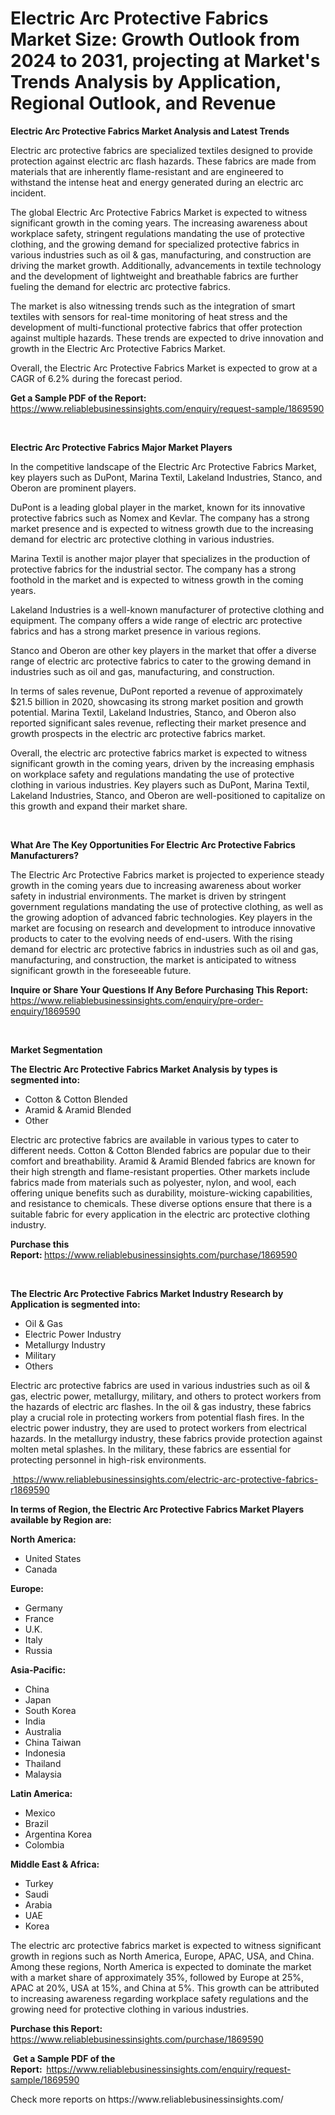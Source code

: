 <p><h1>Electric Arc Protective Fabrics Market Size: Growth Outlook from 2024 to 2031, projecting at Market's Trends Analysis by Application, Regional Outlook, and Revenue</h1></p><p><strong>Electric Arc Protective Fabrics Market Analysis and Latest Trends</strong></p>
<p><p>Electric arc protective fabrics are specialized textiles designed to provide protection against electric arc flash hazards. These fabrics are made from materials that are inherently flame-resistant and are engineered to withstand the intense heat and energy generated during an electric arc incident.</p><p>The global Electric Arc Protective Fabrics Market is expected to witness significant growth in the coming years. The increasing awareness about workplace safety, stringent regulations mandating the use of protective clothing, and the growing demand for specialized protective fabrics in various industries such as oil & gas, manufacturing, and construction are driving the market growth. Additionally, advancements in textile technology and the development of lightweight and breathable fabrics are further fueling the demand for electric arc protective fabrics.</p><p>The market is also witnessing trends such as the integration of smart textiles with sensors for real-time monitoring of heat stress and the development of multi-functional protective fabrics that offer protection against multiple hazards. These trends are expected to drive innovation and growth in the Electric Arc Protective Fabrics Market.</p><p>Overall, the Electric Arc Protective Fabrics Market is expected to grow at a CAGR of 6.2% during the forecast period.</p></p>
<p><strong>Get a Sample PDF of the Report:&nbsp;</strong> <a href="https://www.reliablebusinessinsights.com/enquiry/request-sample/1869590">https://www.reliablebusinessinsights.com/enquiry/request-sample/1869590</a></p>
<p>&nbsp;</p>
<p><strong>Electric Arc Protective Fabrics Major Market Players</strong></p>
<p><p>In the competitive landscape of the Electric Arc Protective Fabrics Market, key players such as DuPont, Marina Textil, Lakeland Industries, Stanco, and Oberon are prominent players. </p><p>DuPont is a leading global player in the market, known for its innovative protective fabrics such as Nomex and Kevlar. The company has a strong market presence and is expected to witness growth due to the increasing demand for electric arc protective clothing in various industries.</p><p>Marina Textil is another major player that specializes in the production of protective fabrics for the industrial sector. The company has a strong foothold in the market and is expected to witness growth in the coming years.</p><p>Lakeland Industries is a well-known manufacturer of protective clothing and equipment. The company offers a wide range of electric arc protective fabrics and has a strong market presence in various regions.</p><p>Stanco and Oberon are other key players in the market that offer a diverse range of electric arc protective fabrics to cater to the growing demand in industries such as oil and gas, manufacturing, and construction.</p><p>In terms of sales revenue, DuPont reported a revenue of approximately $21.5 billion in 2020, showcasing its strong market position and growth potential. Marina Textil, Lakeland Industries, Stanco, and Oberon also reported significant sales revenue, reflecting their market presence and growth prospects in the electric arc protective fabrics market.</p><p>Overall, the electric arc protective fabrics market is expected to witness significant growth in the coming years, driven by the increasing emphasis on workplace safety and regulations mandating the use of protective clothing in various industries. Key players such as DuPont, Marina Textil, Lakeland Industries, Stanco, and Oberon are well-positioned to capitalize on this growth and expand their market share.</p></p>
<p>&nbsp;</p>
<p><strong>What Are The Key Opportunities For Electric Arc Protective Fabrics Manufacturers?</strong></p>
<p><p>The Electric Arc Protective Fabrics market is projected to experience steady growth in the coming years due to increasing awareness about worker safety in industrial environments. The market is driven by stringent government regulations mandating the use of protective clothing, as well as the growing adoption of advanced fabric technologies. Key players in the market are focusing on research and development to introduce innovative products to cater to the evolving needs of end-users. With the rising demand for electric arc protective fabrics in industries such as oil and gas, manufacturing, and construction, the market is anticipated to witness significant growth in the foreseeable future.</p></p>
<p><strong>Inquire or Share Your Questions If Any Before Purchasing This Report:</strong> <a href="https://www.reliablebusinessinsights.com/enquiry/pre-order-enquiry/1869590">https://www.reliablebusinessinsights.com/enquiry/pre-order-enquiry/1869590</a></p>
<p>&nbsp;</p>
<p><strong>Market Segmentation</strong></p>
<p><strong>The Electric Arc Protective Fabrics Market Analysis by types is segmented into:</strong></p>
<p><ul><li>Cotton & Cotton Blended</li><li>Aramid & Aramid Blended</li><li>Other</li></ul></p>
<p><p>Electric arc protective fabrics are available in various types to cater to different needs. Cotton & Cotton Blended fabrics are popular due to their comfort and breathability. Aramid & Aramid Blended fabrics are known for their high strength and flame-resistant properties. Other markets include fabrics made from materials such as polyester, nylon, and wool, each offering unique benefits such as durability, moisture-wicking capabilities, and resistance to chemicals. These diverse options ensure that there is a suitable fabric for every application in the electric arc protective clothing industry.</p></p>
<p><strong>Purchase this Report:&nbsp;</strong><a href="https://www.reliablebusinessinsights.com/purchase/1869590">https://www.reliablebusinessinsights.com/purchase/1869590</a></p>
<p>&nbsp;</p>
<p><strong>The Electric Arc Protective Fabrics Market Industry Research by Application is segmented into:</strong></p>
<p><ul><li>Oil & Gas</li><li>Electric Power Industry</li><li>Metallurgy Industry</li><li>Military</li><li>Others</li></ul></p>
<p><p>Electric arc protective fabrics are used in various industries such as oil & gas, electric power, metallurgy, military, and others to protect workers from the hazards of electric arc flashes. In the oil & gas industry, these fabrics play a crucial role in protecting workers from potential flash fires. In the electric power industry, they are used to protect workers from electrical hazards. In the metallurgy industry, these fabrics provide protection against molten metal splashes. In the military, these fabrics are essential for protecting personnel in high-risk environments.</p></p>
<p><a href="https://www.reliablebusinessinsights.com/electric-arc-protective-fabrics-r1869590">&nbsp;https://www.reliablebusinessinsights.com/electric-arc-protective-fabrics-r1869590</a></p>
<p><strong>In terms of Region, the Electric Arc Protective Fabrics Market Players available by Region are:</strong></p>
<p>
    <p> <strong> North America: </strong>
        <ul>
            <li>United States</li>
            <li>Canada</li>
        </ul>
        </p> 
    <p> <strong> Europe: </strong>
        <ul>
            <li>Germany</li>
            <li>France</li>
            <li>U.K.</li>
            <li>Italy</li>
            <li>Russia</li>
        </ul>
        </p> 
    <p> <strong> Asia-Pacific: </strong>
        <ul>
            <li>China</li>
            <li>Japan</li>
            <li>South Korea</li>
            <li>India</li>
            <li>Australia</li>
            <li>China Taiwan</li>
            <li>Indonesia</li>
            <li>Thailand</li>
            <li>Malaysia</li>
        </ul>
        </p> 
    <p> <strong> Latin America: </strong>
        <ul>
            <li>Mexico</li>
            <li>Brazil</li>
            <li>Argentina Korea</li>
            <li>Colombia</li>
        </ul>
        </p> 
    <p> <strong> Middle East & Africa: </strong>
        <ul>
            <li>Turkey</li>
            <li>Saudi</li>
            <li>Arabia</li>
            <li>UAE</li>
            <li>Korea</li>
        </ul>
    </p>
    </p>
<p><p>The electric arc protective fabrics market is expected to witness significant growth in regions such as North America, Europe, APAC, USA, and China. Among these regions, North America is expected to dominate the market with a market share of approximately 35%, followed by Europe at 25%, APAC at 20%, USA at 15%, and China at 5%. This growth can be attributed to increasing awareness regarding workplace safety regulations and the growing need for protective clothing in various industries.</p></p>
<p><strong>Purchase this Report: </strong><a href="https://www.reliablebusinessinsights.com/purchase/1869590">https://www.reliablebusinessinsights.com/purchase/1869590</a></p>
<p>&nbsp;<strong>Get a Sample PDF of the Report:&nbsp;&nbsp;</strong><a href="https://www.reliablebusinessinsights.com/enquiry/request-sample/1869590">https://www.reliablebusinessinsights.com/enquiry/request-sample/1869590</a></p>
<p><strong></strong></p>
<p>Check more reports on https://www.reliablebusinessinsights.com/</p>